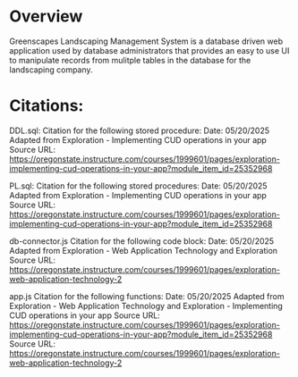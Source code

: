 # Overview
Greenscapes Landscaping Management System is a database driven web application used by database administrators that provides an easy to use UI to manipulate records from mulitple tables in the database for the landscaping company. 

# Citations:
DDL.sql:
Citation for the following stored procedure:
Date: 05/20/2025
Adapted from Exploration - Implementing CUD operations in your app
Source URL: https://oregonstate.instructure.com/courses/1999601/pages/exploration-implementing-cud-operations-in-your-app?module_item_id=25352968

PL.sql:
Citation for the following stored procedures:
Date: 05/20/2025
Adapted from Exploration - Implementing CUD operations in your app
Source URL: https://oregonstate.instructure.com/courses/1999601/pages/exploration-implementing-cud-operations-in-your-app?module_item_id=25352968

db-connector.js
Citation for the following code block:
Date: 05/20/2025
Adapted from Exploration - Web Application Technology and Exploration
Source URL: https://oregonstate.instructure.com/courses/1999601/pages/exploration-web-application-technology-2

app.js
Citation for the following functions:
Date: 05/20/2025
Adapted from Exploration - Web Application Technology and Exploration - Implementing CUD operations in your app
Source URL: https://oregonstate.instructure.com/courses/1999601/pages/exploration-implementing-cud-operations-in-your-app?module_item_id=25352968
Source URL: https://oregonstate.instructure.com/courses/1999601/pages/exploration-web-application-technology-2

